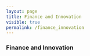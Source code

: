 ```yaml
---
layout: page
title: Finance and Innovation
visible: true
permalink: /finance_innovation
---
```


<div>
	<h3>Finance and Innovation</h3>
</div>





